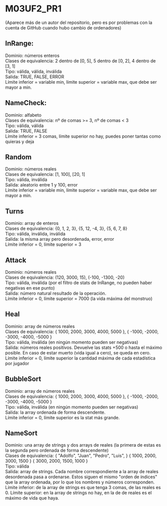 # M03UF2_PR1

(Aparece más de un autor del repositorio, pero es por problemas con la cuenta de GitHub cuando hubo cambio de ordenadores)

## InRange:
Dominio: números enteros
<br>
Clases de equivalencia: 2 dentro de [0, 5], 5 dentro de [0, 2], 4 dentro de [3, 1]
<br>
Tipo: válida, válida, inválida
<br>
Salida: TRUE, FALSE, ERROR
<br>
Límite inferior = variable min, límite superior = variable max, que debe ser mayor a min.

## NameCheck:
Dominio: alfabeto
<br>
Clases de equivalencia: nº de comas >= 3, nº de comas < 3
<br>
Tipo: válida, válida
<br>
Salida: TRUE, FALSE
<br>
Límite inferior = 3 comas, límite superior no hay, puedes poner tantas como quieras y deja

## Random
Dominio: números reales
<br>
Clases de equivalencia: [1, 100], [20, 1]
<br>
Tipo: válida, inválida
<br>
Salida: aleatorio entre 1 y 100, error
<br>
Límite inferior = variable min, límite superior = variable max, que debe ser mayor a min.

## Turns
Dominio: array de enteros
<br>
Clases de equivalencia: {0, 1, 2, 3}, {5, 12, -4, 3}, {5, 6, 7, 8}
<br>
Tipo: válida, inválida, inválida
<br>
Salida: la misma array pero desordenada, error, error
<br>
Límite inferior = 0, límite superior = 3

## Attack
Dominio: números reales
<br>
Clases de equivalencia: (120, 3000, 15), (-100, -1300, -20)
<br>
Tipo: válida, inválida (por el filtro de stats de InRange, no pueden haber negativas en ese punto)
<br>
Salida: número natural resultado de la operación.
<br>
Límite inferior = 0, límite superior = 7000 (la vida máxima del monstruo)

## Heal
Dominio: array de números reales
<br>
Clases de equivalencia: { 1000, 2000, 3000, 4000, 5000 }, { -1000, -2000, -3000, -4000, -5000 }
<br>
Tipo: válida, inválida (en ningún momento pueden ser negativas)
<br>
Salida: números reales positivos. Devuelve las stats +500 o hasta el máximo posible. En caso de estar muerto (vida igual a cero), se queda en cero.
<br>
Límite inferior = 0, límite superior la cantidad máxima de cada estadística por jugador

## BubbleSort
Dominio: array de números reales
<br>
Clases de equivalencia: { 1000, 2000, 3000, 4000, 5000 }, { -1000, -2000, -3000, -4000, -5000 }
<br>
Tipo: válida, inválida (en ningún momento pueden ser negativas)
<br>
Salida: la array ordenada de forma descendente.
<br>
Límite inferior = 0, límite superior es la stat más grande.

## NameSort
Dominio: una array de strings y dos arrays de reales (la primera de estas es la segunda pero ordenada de forma descendente)
<br>
Clases de equivalencia: { "Adolfo", "Juan", "Pedro", "Luis", } { 1000, 2000, 3000, 1500 } { 3000, 2000, 1500, 1000 }
<br>
Tipo: válida
<br>
Salida: array de strings. Cada nombre correspondiente a la array de reales desordenada pasa a ordenarse. Estos siguen el mismo "orden de índices" que la array ordenada, por lo que los nombres y números corresponden.
<br>
Límite inferior: de la array de strings es que tenga 3 comas, de las reales es 0. Límite superior: en la array de strings no hay, en la de de reales es el máximo de vida que haya.
